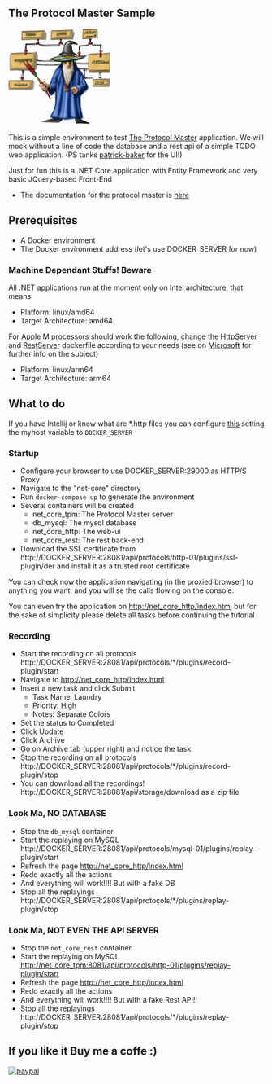 ## The Protocol Master Sample

![](protocolmaster_s.gif)

This is a simple environment to test [The Protocol Master](https://github.com/kendarorg/the-protocol-master)
application. We will mock without a line of code the database and a rest api of a simple TODO web application.
(PS tanks [patrick-baker](https://github.com/patrick-baker/to-do-list) for the UI!)

Just for fun this is a .NET Core application with Entity Framework 
and very basic JQuery-based Front-End

* The documentation for the protocol master is [here](https://github.com/kendarorg/the-protocol-master)

## Prerequisites

* A Docker environment
* The Docker environment address (let's use DOCKER_SERVER for now)

### Machine Dependant Stuffs! Beware

All .NET applications run at the moment only on Intel architecture, that means

* Platform: linux/amd64
* Target Architecture: amd64

For Apple M processors should work the following, change the [HttpServer](HttpServer/Dockerfile)
and [RestServer](RestServer/Dockerfile) dockerfile according to your needs (see on
[Microsoft](https://devblogs.microsoft.com/dotnet/improving-multiplatform-container-support/) for
further info on the subject)

* Platform: linux/arm64
* Target Architecture: arm64

## What to do

If you have Intellij or know what are *.http files you can configure [this](net-core/someutilities.http) setting the myhost
variable to ```DOCKER_SERVER```

### Startup

* Configure your browser to use DOCKER_SERVER:29000 as HTTP/S Proxy
* Navigate to the "net-core" directory
* Run ```docker-compose up``` to generate the environment
* Several containers will be created
  * net_core_tpm: The Protocol Master server
  * db_mysql: The mysql database
  * net_core_http: The web-ui
  * net_core_rest: The rest back-end
* Download the SSL certificate from http://DOCKER_SERVER:28081/api/protocols/http-01/plugins/ssl-plugin/der and install it as a trusted root certificate

You can check now the application navigating (in the proxied browser) to anything 
you want, and you will se the calls flowing on the console. 

You can even try the application on [http://net_core_http/index.html](http://net_core_http/index.html)
but for the sake of simplicity please delete all tasks before continuing the tutorial

### Recording

* Start the recording on all protocols http://DOCKER_SERVER:28081/api/protocols/*/plugins/record-plugin/start
* Navigate to [http://net_core_http/index.html](http://net_core_http/index.html)
* Insert a new task and click Submit
  * Task Name: Laundry
  * Priority: High
  * Notes: Separate Colors
* Set the status to Completed 
* Click Update
* Click Archive
* Go on Archive tab (upper right) and notice the task
* Stop the recording on all protocols http://DOCKER_SERVER:28081/api/protocols/*/plugins/record-plugin/stop
* You can download all the recordings! http://DOCKER_SERVER:28081/api/storage/download as a zip file

### Look Ma, NO DATABASE

* Stop the ```db_mysql``` container
* Start the replaying on MySQL http://DOCKER_SERVER:28081/api/protocols/mysql-01/plugins/replay-plugin/start
* Refresh the page [http://net_core_http/index.html](http://net_core_http/index.html)
* Redo exactly all the actions
* And everything will work!!!! But with a fake DB
* Stop all the replayings http://DOCKER_SERVER:28081/api/protocols/*/plugins/replay-plugin/stop

### Look Ma, NOT EVEN THE API SERVER

* Stop the ```net_core_rest``` container
* Start the replaying on MySQL [http://net_core_tpm:8081/api/protocols/http-01/plugins/replay-plugin/start](http://net_core_tpm:8081/api/protocols/http-01/plugins/replay-plugin/start)
* Refresh the page [http://net_core_http/index.html](http://net_core_http/index.html)
* Redo exactly all the actions
* And everything will work!!!! But with a fake Rest API!!
* Stop all the replayings http://DOCKER_SERVER:28081/api/protocols/*/plugins/replay-plugin/stop

## If you like it Buy me a coffe :)

[![paypal](https://www.paypalobjects.com/en_US/i/btn/btn_donateCC_LG.gif)](https://www.paypal.com/paypalme/kendarorg/1)
